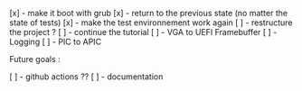 [x] - make it boot with grub
[x] - return to the previous state (no matter the state of tests)
[x] - make the test environnement work again
[ ] - restructure the project ?
[ ] - continue the tutorial
[ ] - VGA to UEFI Framebuffer
[ ] - Logging
[ ] - PIC to APIC

Future goals :

[ ] - github actions ??
[ ] - documentation